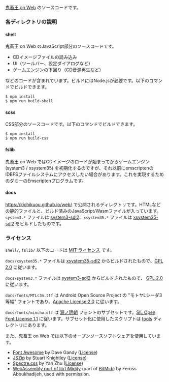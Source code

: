 [鬼畜王 on Web](https://github.com/kichikuou/web/) のソースコードです。

### 各ディレクトリの説明

#### shell
鬼畜王 on Web のJavaScript部分のソースコードです。

* CDイメージファイルの読み込み
* UI（ツールバー、設定ダイアログなど）　
* ゲームエンジンの下回り（CD音源再生など）

などのコードが含まれています。ビルドにはNode.jsが必要です。以下のコマンドでビルドできます。

    $ npm install
    $ npm run build-shell

#### scss
CSS部分のソースコードです。以下のコマンドでビルドできます。

    $ npm install
    $ npm run build-css

#### fslib
鬼畜王 on Web ではCDイメージのロードが始まってからゲームエンジン (system3 / xsystem35) を初期化するのですが、それ以前にemscriptenのIDBFSファイルシステムにアクセスしたい場合があります。これを実現するためのダミーのEmscriptenプログラムです。

#### docs
https://kichikuou.github.io/web/ で公開されるディレクトリです。HTMLなどの静的ファイルと、ビルド済みのJavaScript/Wasmファイルが入っています。
`system3.*` ファイルは [system3-sdl2](https://github.com/kichikuou/system3-sdl2)、`xsystem35.*` ファイルは [xsystem35-sdl2](https://github.com/kichikuou/xsystem35-sdl2) をビルドしたものです。

### ライセンス
`shell/`, `fslib/` 以下のコードは [MIT ライセンス](shell/LICENSE) です。

`docs/xsystem35.*` ファイルは [xsystem35-sdl2](https://github.com/kichikuou/xsystem35-sdl2) からビルドされたもので、[GPL 2.0](https://github.com/kichikuou/xsystem35-sdl2/blob/emscripten/COPYING) に従います。

`docs/system3.*` ファイルは [system3-sdl2](https://github.com/kichikuou/system3-sdl2) からビルドされたもので、 [GPL 2.0](https://github.com/kichikuou/system3-sdl2/blob/master/COPYING.txt) に従います。

`docs/fonts/MTLc3m.ttf` は Android Open Source Project の "モトヤLシーダ3等幅" フォントであり、[Apache License 2.0](docs/fonts/NOTICE) に従います。

`docs/fonts/mincho.otf` は [源ノ明朝](https://github.com/adobe-fonts/source-han-serif/) フォントのサブセットです。[SIL Open Font License 1.1](docs/fonts/LICENSE.txt) に従います。サブセット化に使用したスクリプトは [tools](tools) ディレクトリにあります。

また、鬼畜王 on Web では以下のオープンソースソフトウェアを使用しています。
- [Font Awesome](https://fontawesome.com/v4.7.0/) by Dave Gandy ([License](https://fontawesome.com/v4.7.0/license/))
- [JSZip](https://stuk.github.io/jszip/) by Stuart Knightley ([License](https://github.com/Stuk/jszip/blob/v3.1.3/LICENSE.markdown))
- [Spectre.css](https://picturepan2.github.io/spectre/) by Yan Zhu ([License](https://github.com/picturepan2/spectre/blob/v0.5.8/LICENSE))
- [WebAssembly port of libTiMidity](https://github.com/feross/timidity) (part of [BitMidi](https://bitmidi.com/)) by Feross Aboukhadijeh, used with permission.
